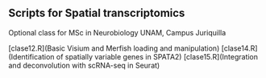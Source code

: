 ## Scripts for Spatial transcriptomics
Optional class for MSc in Neurobiology
UNAM, Campus Juriquilla

[clase12.R](Basic Visium and Merfish loading and manipulation)
[clase14.R](Identification of spatially variable genes in SPATA2)
[clase15.R](Integration and deconvolution with scRNA-seq in Seurat)

